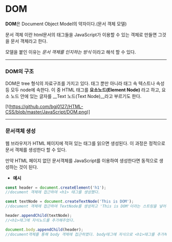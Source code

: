 # DOM

**DOM**은 Document Object Model의 약자이다.(문서 객체 모델) 

문서 객체 이란 html문서의 태그들을 JavaScript가 이용할 수 있는 객체로 만들면 그것을 문서 객체라고 한다. 

모델을 붙인 이유는 *문서 객체를 인지하는 방식* 이라고 해석 할 수 있다. 

---

### DOM의 구조

DOM은 tree 형식의 자료구조를 가지고 있다. 태그 뿐만 아니라 태그 속 텍스트나 속성 등 모두 node에 속한다. 이 중 HTML 태그를 __요소노드(Element Node)__ 라고 하고, 요소 노드 안에 있는 글자를 __Text 노드(Text Node)__라고 부르기도 한다.


[!(https://github.com/bgj0127/HTML-CSS/blob/master/JavaScript/DOM.png)]


---

### 문서객체 생성

웹 브라우저가 HTML 페이지에 적혀 있는 태그를 읽으면 생성된다. 이 과정은 정적으로 문서 객체를 생성한다 할 수 있다. 

만약 HTML 페이지 없던 문서객체를 JavaScript를 이용하여 생성한다면 동적으로 생성하는 것이 된다. 

* **예시**

```javascript
const header = document.createElement('h1');
//document 객체에 접근하여 <h1> 태그를 생성했다.

const textNode = document.createTextNode('This is DOM');
//document 객체에 접근하여 TextNode를 생성하고 'This is DOM'이라는 스트링을 넣어주었다.

header.appendChild(textNode);
//<h1>태그에 자식노드를 추가해주었다.

document.body.appendChild(header);
//document객체를 통해 body 객체에 접근하였다. body태그에 자식으로 <h1>태그를 추가해주었다.
```



